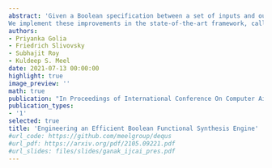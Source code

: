 ```yaml
---
abstract: 'Given a Boolean specification between a set of inputs and outputs, the problem of Boolean functional synthesis is to synthesise each output as a function of inputs such that the specification is met. Although the past few years have witnessed intense algorithmic development, accomplishing scalability remains the holy grail. The state-of-the-art approach combines machine learning and automated reasoningto synthesise Boolean functions efficiently. In this paper, we propose fouralgorithmic improvements for a data-driven framework for functional synthesis: using a dependency-driven multi-classifier to learn candidatefunction, extracting uniquely defined functions by interpolation, variables retention, and using lexicographic MaxSAT to repair candidates.
We implement these improvements in the state-of-the-art framework, called Manthan. The proposed framework is called Manthan2. Manthan2 shows significantly improved runtime performance compared to Manthan. In an extensive experimental evaluation on 609 benchmarks, Manthan2 is able to synthesise a Boolean function vector for 509 instances compared to 356 instances solved by Manthan – an increment of 153 instances over the state-of-the-art. To put this into perspective, Manthan improved on the prior state-of-the-art by only 76 instances.'
authors:
- Priyanka Golia
- Friedrich Slivovsky
- Subhajit Roy
- Kuldeep S. Meel
date: 2021-07-13 00:00:00
highlight: true
image_preview: ''
math: true
publication: "In Proceedings of International Conference On Computer Aided Design (ICCAD)"
publication_types:
- '1'
selected: true
title: 'Engineering an Efficient Boolean Functional Synthesis Engine'
#url_code: https://github.com/meelgroup/dequs
#url_pdf: https://arxiv.org/pdf/2105.09221.pdf
#url_slides: files/slides/ganak_ijcai_pres.pdf
---
```


